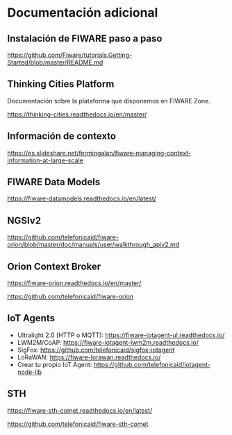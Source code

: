 # Documentación adicional

## Instalación de FIWARE paso a paso

https://github.com/Fiware/tutorials.Getting-Started/blob/master/README.md

## Thinking Cities Platform 
Documentación sobre la plataforma que disponemos en FIWARE Zone.

https://thinking-cities.readthedocs.io/en/master/

## Información de contexto
https://es.slideshare.net/fermingalan/fiware-managing-context-information-at-large-scale

## FIWARE Data Models
https://fiware-datamodels.readthedocs.io/en/latest/

## NGSIv2
https://github.com/telefonicaid/fiware-orion/blob/master/doc/manuals/user/walkthrough_apiv2.md

## Orion Context Broker
https://fiware-orion.readthedocs.io/en/master/

https://github.com/telefonicaid/fiware-orion

## IoT Agents
- Ultralight 2.0 (HTTP o MQTT): https://fiware-iotagent-ul.readthedocs.io/
- LWM2M/CoAP: https://fiware-iotagent-lwm2m.readthedocs.io/ 
- SigFox: https://github.com/telefonicaid/sigfox-iotagent
- LoRaWAN: https://fiware-lorawan.readthedocs.io/ 
- Crear tu propio IoT Agent: https://github.com/telefonicaid/iotagent-node-lib

## STH
https://fiware-sth-comet.readthedocs.io/en/latest/

https://github.com/telefonicaid/fiware-sth-comet
